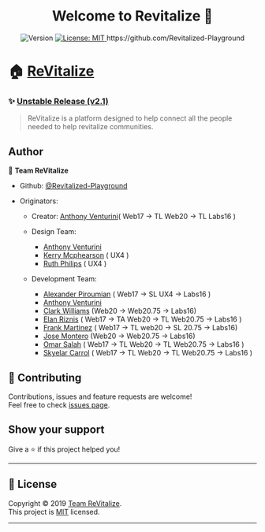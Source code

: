 <h1 align="center">Welcome to Revitalize 👋</h1>
<p align="center" >
  <img alt="Version" src="https://img.shields.io/badge/version-2.0-blue.svg?cacheSeconds=2592000" />
  <a href="./license" target="_blank">
    <img alt="License: MIT" src="https://img.shields.io/badge/License-MIT-yellow.svg" />
  </a>
  https://github.com/Revitalized-Playground
</p>

# 🏠 [ReVitalize](https://revitalize.community/)

### ✨ [Unstable Release (v2.1)](https://revitalize.netlify.com/)

> ReVitalize is a platform designed to help connect all the people needed to help revitalize communities.

## Author

👤 **Team ReVitalize**

- Github: [@Revitalized-Playground](https://github.com/Revitalized-Playground)

- Originators:

  - Creator: [Anthony Venturini](https://github.com/adventurini)( Web17 -> TL Web20 -> TL Labs16 )
  - Design Team:

    - [Anthony Venturini](https://github.com/adventurini)
    - [Kerry Mcphearson]() ( UX4 )
    - [Ruth Philips]() ( UX4 )

  - Development Team:
    - [Alexander Piroumian](https://github.com/AlexxanderP) ( Web17 -> SL UX4 -> Labs16 )
    - [Anthony Venturini](https://github.com/adventurini)
    - [Clark Williams](https://github.com/Cwill14) (Web20 -> Web20.75 -> Labs16)
    - [Elan Riznis](https://github.com/Zealll) ( Web17 -> TA Web20 -> TL Web20.75 -> Labs16 )
    - [Frank Martinez](https://github.com/LeTanque) ( Web17 -> TL web20 -> SL 20.75 -> Labs16)
    - [Jose Montero](https://github.com/JoseMarioDev) (Web20 -> Web20.75 -> Labs16)
    - [Omar Salah](https://github.com/omarsalah95) ( Web17 -> TL Web20 -> TL Web20.75 -> Labs16 )
    - [Skyelar Carrol](https://github.com/Fractured2K) ( Web17 -> TL Web20 -> TL Web20.75 -> Labs16 )

## 🤝 Contributing

Contributions, issues and feature requests are welcome!<br />Feel free to check [issues page](https://github.com/Revitalized-Playground/Front-End/issues/new).

## Show your support

Give a ⭐️ if this project helped you!

---

## 📝 License

Copyright © 2019 [Team ReVitalize](https://github.com/Revitalized-Playground).<br />
This project is [MIT](../license) licensed.

---

